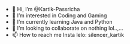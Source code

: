 - 👋 Hi, I’m @Kartik-Passricha
- 👀 I’m interested in Coding and Gaming
- 🌱 I’m currently learning Java and Python
- 💞️ I’m looking to collaborate on nothing lol..,...
- 📫 How to reach me Insta lelo: silencer_kartik

